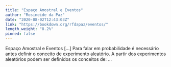 ```yaml
---
title: "Espaço Amostral e Eventos"
author: "Rosineide da Paz"
date: "2020-08-02T12:43:03Z"
link: "https://bookdown.org/rfdapaz/eventos/"
length_weight: "8.2%"
pinned: false
---
```


Espaço Amostral e Eventos [...] Para falar em probabilidade é necessário antes definir o conceito de experimento aleatório. A partir dos experimentos aleatórios podem ser definidos os conceitos de:  ...

